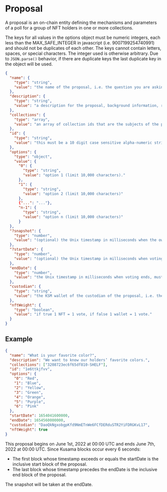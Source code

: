 # Proposal

A proposal is an on-chain entity defining the mechanisms and parameters of a poll for a group of NFT holders in one or more collections.

The keys for all values in the options object must be numeric integers, each less than the MAX_SAFE_INTEGER in javascript (i.e. 9007199254740991) and should not be duplicates of each other. The keys cannot contain letters, spaces, or special characters. The integer used is otherwise arbitrary. Due to `JSON.parse()` behavior, if there are duplicate keys the last duplicate key in the object will be used.

```json
{
  "name": {
    "type": "string",
    "value": "the name of the proposal, i.e. the question you are asking. Limit 10,000 characters."
  },
  "description": {
    "type": "string",
    "value": "a description for the proposal, background information, reasoning, etc. Limit 10,000 characters."
  },
  "collections": {
    "type": "array",
    "value": "an array of collection ids that are the subjects of the proposal. The proposal creator must be the issuer of all collections in this array"
  },
  "id": {
    "type": "string",
    "value": "this must be a 10 digit case sensitive alpha-numeric string [a-zA-Z0-9]{10} used to identify the proposal (62^10 possible ids) and must be unique across all proposals."
  },
  "options": {
    "type": "object",
    "value": {
      "0": {
        "type": "string",
        "value": "option 1 (limit 10,000 characters)."
      },
      "1": {
        "type": "string",
        "value": "option 2 (limit 10,000 characters)"
      },
      {"...": "..."},
      "n-1": {
        "type": "string",
        "value": "option n (limit 10,000 characters)"
      }
  },
  "?snapshot": {
    "type": "number",
    "value": "(optional) the Unix timestamp in milliseconds when the owner snapshot should be taken. This can be any date after the creation of the collection. If omitted, thesnapshot date = endDate. Limit 365 days after endDate."
  },
  "?startDate": {
    "type": "number",
    "value": "(optional) the Unix timestamp in milliseconds when voting starts. If omitted, the timestamp of the block of the proposal creation will be used as the start date. Limit 365 days after date of proposal submission on-chain."
  },
  "endDate": {
    "type": "number",
    "value": "the Unix timestamp in milliseconds when voting ends, must be at least 1 minute after startDate and at most 365 days after startDate"
  },
  "custodian": {
    "type": "string",
    "value": "the KSM wallet of the custodian of the proposal, i.e. the individual responsible for the count. This is the wallet where the creation/voting fees for the proposal will be sent to. Must be a registered custodian."
  },
  "nftWeight": {
    "type": "boolean",
    "value": "if true 1 NFT = 1 vote, if false 1 wallet = 1 vote."
  }
}
```
## Example
```json
{
  "name": "What is your favorite color?",
  "description": "We want to know our holders’ favorite colors.",
  "collections": ["3208723ec6f65df810-SHELF"],
  "id": "1e6ttkjfvv",
  "options": {
    "0": "Red",
    "1": "Blue",
    "2": "Yellow",
    "3": "Green",
    "4": "Orange",
    "5": "Purple",
    "6": "Pink"
  },
  "startDate": 1654041600000,
  "endDate": 1654560000000,
  "custodian": "DaoQkNgxobgpKfd9NmETnWe6FCfDERduSTR2YiFDRGKvL17",
  "nftWeight": true
}
```
This proposal begins on June 1st, 2022 at 00:00 UTC and ends June 7th, 2022 at 00:00 UTC. Since Kusama blocks occur every 6 seconds:

- The first block whose timestamp exceeds or equals the startDate is the inclusive start block of the proposal.
- The last block whose timestamp precedes the endDate is the inclusive end block of the proposal.

The snapshot will be taken at the endDate.
